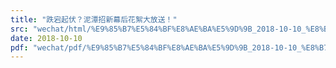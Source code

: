 ```yaml
---
title: "跌宕起伏？泥潭招新幕后花絮大放送！"
src: "wechat/html/%E9%85%B7%E5%84%BF%E8%AE%BA%E5%9D%9B_2018-10-10_%E8%B7%8C%E5%AE%95%E8%B5%B7%E4%BC%8F%EF%BC%9F%E6%B3%A5%E6%BD%AD%E6%8B%9B%E6%96%B0%E5%B9%95%E5%90%8E%E8%8A%B1%E7%B5%AE%E5%A4%A7%E6%94%BE%E9%80%81%EF%BC%81.html"
date: 2018-10-10
pdf: "wechat/pdf/%E9%85%B7%E5%84%BF%E8%AE%BA%E5%9D%9B_2018-10-10_%E8%B7%8C%E5%AE%95%E8%B5%B7%E4%BC%8F%EF%BC%9F%E6%B3%A5%E6%BD%AD%E6%8B%9B%E6%96%B0%E5%B9%95%E5%90%8E%E8%8A%B1%E7%B5%AE%E5%A4%A7%E6%94%BE%E9%80%81%EF%BC%81.pdf"
---
```

